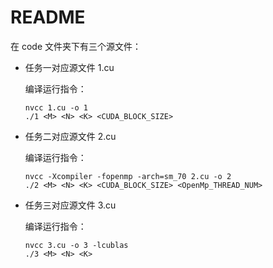 # README

在 code 文件夹下有三个源文件：

- 任务一对应源文件 1.cu 

  编译运行指令：

  ```
  nvcc 1.cu -o 1   
  ./1 <M> <N> <K> <CUDA_BLOCK_SIZE>
  ```

- 任务二对应源文件 2.cu 

  编译运行指令：

  ```
  nvcc -Xcompiler -fopenmp -arch=sm_70 2.cu -o 2     
  ./2 <M> <N> <K> <CUDA_BLOCK_SIZE> <OpenMp_THREAD_NUM>
  ```

- 任务三对应源文件 3.cu 

  编译运行指令：

  ```
  nvcc 3.cu -o 3 -lcublas  
  ./3 <M> <N> <K>
  ```

  
